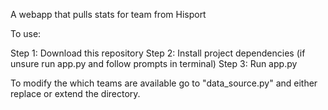 A webapp that pulls stats for team from Hisport

To use:

Step 1: Download this repository 
Step 2: Install project dependencies (if unsure run app.py and follow prompts in terminal)
Step 3: Run app.py

To modify the which teams are available go to "data_source.py" and either replace or extend the directory. 

